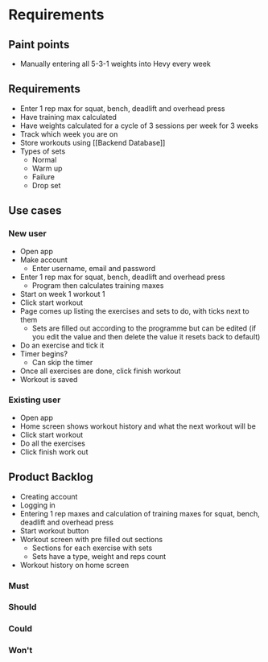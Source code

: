 # Requirements

## Paint points

- Manually entering all 5-3-1 weights into Hevy every week

## Requirements

- Enter 1 rep max for squat, bench, deadlift and overhead press
- Have training max calculated
- Have weights calculated for a cycle of 3 sessions per week for 3 weeks
- Track which week you are on
- Store workouts using [[Backend Database]]
- Types of sets
	- Normal
	- Warm up
	- Failure
	- Drop set

## Use cases

### New user

- Open app
- Make account
	- Enter username, email and password
- Enter 1 rep max for squat, bench, deadlift and overhead press
	- Program then calculates training maxes
- Start on week 1 workout 1
- Click start workout
- Page comes up listing the exercises and sets to do, with ticks next to them
	- Sets are filled out according to the programme but can be edited (if you edit the value and then delete the value it resets back to default)
- Do an exercise and tick it
- Timer begins?
	- Can skip the timer
- Once all exercises are done, click finish workout
- Workout is saved

### Existing user

- Open app
- Home screen shows workout history and what the next workout will be
- Click start workout
- Do all the exercises
- Click finish work out

## Product Backlog

- Creating account
- Logging in
- Entering 1 rep maxes and calculation of training maxes for squat, bench, deadlift and overhead press
- Start workout button
- Workout screen with pre filled out sections
	- Sections for each exercise with sets
	- Sets have a type, weight and reps count
- Workout history on home screen

### Must

### Should

### Could

### Won't
